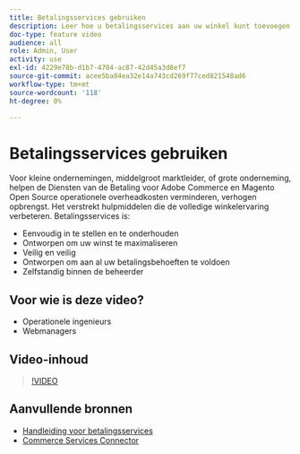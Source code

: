 ```yaml
---
title: Betalingsservices gebruiken
description: Leer hoe u betalingsservices aan uw winkel kunt toevoegen en de operationele overhead kunt verminderen, de inkomsten kunt verhogen en de volledige verkoopervaring kunt verbeteren.
doc-type: feature video
audience: all
role: Admin, User
activity: use
exl-id: 4229e78b-d1b7-4784-ac87-42d45a3d8ef7
source-git-commit: acee5ba84ea32e14a743cd269f77ced821548ad6
workflow-type: tm+mt
source-wordcount: '118'
ht-degree: 0%

---
```


# Betalingsservices gebruiken

Voor kleine ondernemingen, middelgroot marktleider, of grote onderneming, helpen de Diensten van de Betaling voor Adobe Commerce en Magento Open Source operationele overheadkosten verminderen, verhogen opbrengst. Het verstrekt hulpmiddelen die de volledige winkelervaring verbeteren. Betalingsservices is:

- Eenvoudig in te stellen en te onderhouden
- Ontworpen om uw winst te maximaliseren
- Veilig en veilig
- Ontworpen om aan al uw betalingsbehoeften te voldoen
- Zelfstandig binnen de beheerder

## Voor wie is deze video?

- Operationele ingenieurs
- Webmanagers

## Video-inhoud

>[!VIDEO](https://video.tv.adobe.com/v/343990?quality=12&learn=on)

## Aanvullende bronnen

- [Handleiding voor betalingsservices](https://experienceleague.adobe.com/docs/commerce-merchant-services/payment-services/guide-overview.html)
- [Commerce Services Connector](https://experienceleague.adobe.com/docs/commerce-merchant-services/user-guides/saas.html)
